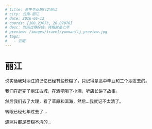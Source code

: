 ```yaml
---
# title: 高中毕业旅行之丽江
# city: 云南-丽江
# date: 2016-06-13
# coords: [100.23673, 26.87076]
# desc: 时间过得好快，转眼就是七年
# preview: /images/travel/yunnan/lj_preview.jpg
# tags:
#   - 云南
---
```


# 丽江

说实话我对丽江的记忆已经有些模糊了，只记得是高中毕业和三个朋友去的。

我们在逛完了丽江古城，在酒吧喝了小酒，听店长讲了故事。

然后我们去了大理，看了草原和洱海，然后...我就记不太清了。

转眼已经七年过去了...

连照片都是模糊不清的...
